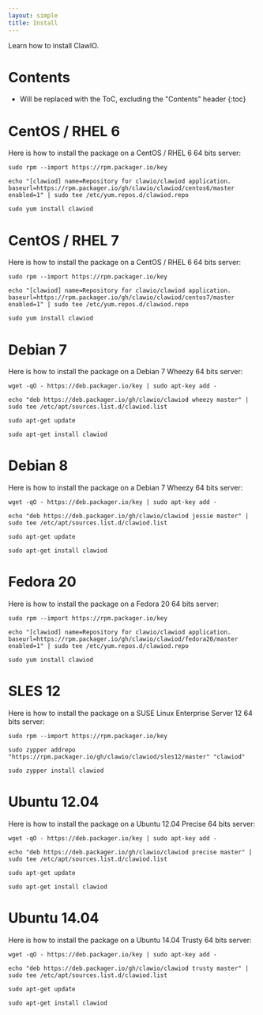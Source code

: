 ```yaml
---
layout: simple
title: Install
---
```


Learn how to install ClawIO.

# Contents

* Will be replaced with the ToC, excluding the "Contents" header
{:toc}

# CentOS / RHEL 6
Here is how to install the package on a CentOS / RHEL 6 64 bits server:

`sudo rpm --import https://rpm.packager.io/key`

`echo "[clawiod]
name=Repository for clawio/clawiod application.
baseurl=https://rpm.packager.io/gh/clawio/clawiod/centos6/master
enabled=1" | sudo tee /etc/yum.repos.d/clawiod.repo`

`sudo yum install clawiod`

# CentOS / RHEL 7
Here is how to install the package on a CentOS / RHEL 6 64 bits server:

`sudo rpm --import https://rpm.packager.io/key`

`echo "[clawiod]
name=Repository for clawio/clawiod application.
baseurl=https://rpm.packager.io/gh/clawio/clawiod/centos7/master
enabled=1" | sudo tee /etc/yum.repos.d/clawiod.repo`

`sudo yum install clawiod`

# Debian 7
Here is how to install the package on a Debian 7 Wheezy 64 bits server:

`wget -qO - https://deb.packager.io/key | sudo apt-key add -`

`echo "deb https://deb.packager.io/gh/clawio/clawiod wheezy master" | sudo tee /etc/apt/sources.list.d/clawiod.list`

`sudo apt-get update`

`sudo apt-get install clawiod`

# Debian 8
Here is how to install the package on a Debian 7 Wheezy 64 bits server:

`wget -qO - https://deb.packager.io/key | sudo apt-key add -`

`echo "deb https://deb.packager.io/gh/clawio/clawiod jessie master" | sudo tee /etc/apt/sources.list.d/clawiod.list`

`sudo apt-get update`

`sudo apt-get install clawiod`

# Fedora 20
Here is how to install the package on a Fedora 20 64 bits server:

`sudo rpm --import https://rpm.packager.io/key`

`echo "[clawiod]
name=Repository for clawio/clawiod application.
baseurl=https://rpm.packager.io/gh/clawio/clawiod/fedora20/master
enabled=1" | sudo tee /etc/yum.repos.d/clawiod.repo`

`sudo yum install clawiod`

# SLES 12
Here is how to install the package on a SUSE Linux Enterprise Server 12 64 bits server:

`sudo rpm --import https://rpm.packager.io/key`

`sudo zypper addrepo "https://rpm.packager.io/gh/clawio/clawiod/sles12/master" "clawiod"`

`sudo zypper install clawiod`

# Ubuntu 12.04
Here is how to install the package on a Ubuntu 12.04 Precise 64 bits server:

`wget -qO - https://deb.packager.io/key | sudo apt-key add -`

`echo "deb https://deb.packager.io/gh/clawio/clawiod precise master" | sudo tee /etc/apt/sources.list.d/clawiod.list`

`sudo apt-get update`

`sudo apt-get install clawiod`

# Ubuntu 14.04
Here is how to install the package on a Ubuntu 14.04 Trusty 64 bits server:

`wget -qO - https://deb.packager.io/key | sudo apt-key add -`

`echo "deb https://deb.packager.io/gh/clawio/clawiod trusty master" | sudo tee /etc/apt/sources.list.d/clawiod.list`

`sudo apt-get update`

`sudo apt-get install clawiod`

